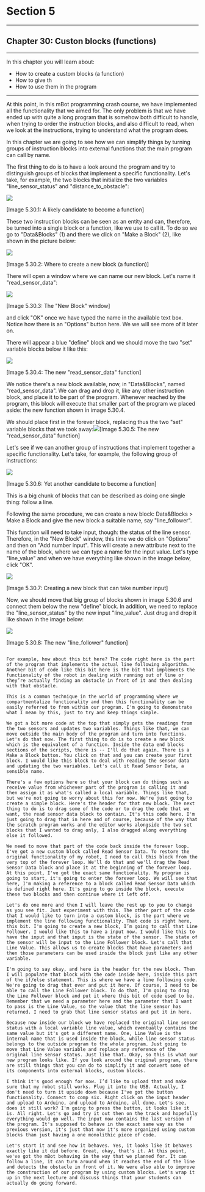 # Section 5

---

## Chapter 30: Custon blocks \(functions\)

---

In this chapter you will learn about:

* How to create a custom blocks \(a function\)
* How to give th
* How to use them in the program

---

At this point, in this mBot programming crash course, we have implemented all the functionality that we aimed for. The only problem is that we have ended up with quite a long program that is somehow both difficult to handle, when trying to order the instruction blocks, and also difficult to read, when we look at the instructions, trying to understand what the program does.

In this chapter we are going to see how we can simplify things by turning groups of instruction blocks into external functions that the main program can call by name.

The first thing to do is to have a look around the program and try to distinguish groups of blocks that implement a specific functionality. Let's take, for example, the two blocks that initialize the two variables "line\_sensor\_status" and "distance\_to\_obstacle":

![](/assets/Img.5.30.1.jpg)

\[Image 5.30.1: A likely candidate to become a function\]

These two instruction blocks can be seen as an entity and can, therefore, be turned into a single block or a function, like we use to call it. To do so we go to "Data&Blocks" \(1\) and there we click on "Make a Block" \(2\), like shown in the picture below:

![](/assets/Img.5.30.2.jpg)

\[Image 5.30.2: Where to create a new block \(a function\)\]

There will open a window where we can name our new block. Let's name it "read\_sensor\_data":

![](/assets/Img.5.30.3.jpg)

\[Image 5.30.3: The "New Block" window\]

and click "OK" once we have typed the name in the available text box. Notice how there is an "Options" button here. We we will see more of it later on.

There will appear a blue "define" block and we should move the two "set" variable blocks below it like this:

![](/assets/Img.5.30.4.jpg)

\[Image 5.30.4: The new "read\_sensor\_data" function\]

We notice there's a new block available, now, in "Data&Blocks", named "read\_sensor\_data". We can drag and drop it, like any other instruction block, and place it to be part of the program. Whenever reached by the program, this block will execute that smaller part of the program we placed aside: the new function shown in image 5.30.4.

We should place first in the forever block, replacing thus the two "set" variable blocks that we took away:![](/assets/Img.5.30.5.jpg)\[Image 5.30.5: The new "read\_sensor\_data" function\]

Let's see if we can another group of instructions that implement together a specific functionality. Let's take, for example, the following group of instructions:

![](/assets/Img.5.30.6.jpg)

\[Image 5.30.6: Yet another candidate to become a function\]

This is a big chunk of blocks that can be described as doing one single thing: follow a line.

Following the same procedure, we can create a new block: Data&Blocks &gt; Make a Block and give the new block a suitable name, say "line\_follower".

This function will need to take input, though: the status of the line sensor. Therefore, in the "New Block" window, this time we do click on "Options" and then on "Add number input". This will create a new attribute next to the name of the block, where we can type a name for the input value. Let's type "line\_value" and when we have everything like shown in the image below, click "OK".

![](/assets/Img.5.30.7.jpg)

\[Image 5.30.7: Creating a new block that can take number input\]

Now, we should move that big group of blocks shown in image 5.30.6 and connect them below the new "define" block. In addition, we need to replace the "line\_sensor\_status" by the new input "line\_value". Just drug and drop it like shown in the image below:

![](/assets/Img.5.30.8.jpg)

\[Image 5.30.8: The new "line\_follower" function\]

~~~~~~

For example, how about this bit here? The code right here is the part of the program that implements the actual line following algorithm. Another bit of code like this bit here is the bit that implements the functionality of the robot in dealing with running out of line or they’re actually finding an obstacle in front of it and then dealing with that obstacle.

This is a common technique in the world of programming where we compartmentalize functionality and then this functionality can be easily referred to from within our program. I'm going to demonstrate what I mean by this, just to try and keep things simple.

We got a bit more code at the top that simply gets the readings from the two sensors and updates two variables. Things like that, we can move outside the main body of the program and turn into functions. Let's do that now. The first thing to do is to create a new block which is the equivalent of a function. Inside the data end blocks sections of the scripts, there is -- I'll do that again. There is a Make a Block button. You click on that and you can create your first block. I would like this block to deal with reading the sensor data and updating the two variables. Let's call it Read Sensor Data, a sensible name.

There's a few options here so that your block can do things such as receive value from whichever part of the program is calling it and then assign it as what's called a local variable. Things like that, but we're not going to worry about this for now. We're just going to create a simple block. Here's the header for that new block. The next thing to do is to drag some of the code or to drag the code that we want, the read sensor data block to contain. It's this code here. I'm just going to drag that in here and of course, because of the way that the scratch program works and the editor works alongside the two set blocks that I wanted to drag only, I also dragged along everything else it followed.

We need to move that part of the code back inside the forever loop. I've got a new custom block called Read Sensor Data. To restore the original functionality of my robot, I need to call this block from the very top of the forever loop. We'll do that and we'll drag the Read Sensor Data block and place it at the beginning of the forever loop. At this point, I've got the exact same functionality. My program is going to start, it's going to enter the forever loop. We will see that here, I'm making a reference to a block called Read Sensor Data which is defined right here. It's going to go inside the block, execute these two blocks and then continue where it left off.

Let's do one more and then I will leave the rest up to you to change as you see fit. Just experiment with this. The other part of the code that I would like to turn into a custom block, is the part where we implement the line following functionality. That code is right here, this bit. I'm going to create a new block, I’m going to call that Line Follower. I would like this to have a input now. I would like this to have the input and that input is the state of the sensor. The state of the sensor will be input to the Line Follower block. Let's call that Line Value. This allows us to create blocks that have parameters and then those parameters can be used inside the block just like any other variable.

I'm going to say okay, and here is the header for the new block. Then I will populate that block with the code inside here, inside this part of the if/else statement. This is where we have a line following code. We're going to drag that over and put it here. Of course, I need to be able to call the Line Follower block. To do that, I'm going to drag the Line Follower block and put it where this bit of code used to be. Remember that we need a parameter here and the parameter that I want to pass is the Line Value, so the value that the line sensor has returned. I need to grab that line sensor status and put it in here.

Because now inside our block we have replaced the original line sensor status with a local variable line value, which eventually contains the same value but it's got a different name. One, Line Value is the internal name that is used inside the block, while line sensor status belongs to the outside program to the whole program. Just going to move that Line Value variable and replace any reference of the original line sensor status. Just like that. Okay, so this is what our new program looks like. If you look around the original program, there are still things that you can do to simplify it and convert some of its components into external blocks, custom blocks.

I think it's good enough for now. I’d like to upload that and make sure that my robot still works. Plug it into the USB. Actually, I don't need to turn it upside down because I've got the button functionality. Connect to comp six. Right click on the input header and upload to Arduino, and upload to Arduino, all done. Let's see, does it still work? I'm going to press the button, it looks like it is. All right. Let's go and try it out then on the track and hopefully everything would go well. The input now contains the last version of the program. It's supposed to behave in the exact same way as the previous version, it's just that now it's more organized using custom blocks than just having a one monolithic piece of code.

Let's start it and see how it behaves. Yes, it looks like it behaves exactly like it did before. Great, okay, that's it. At this point, we've got the mBot behaving in the way that we planned for. It can follow a line, it can turn around when it reaches the end of the line and detects the obstacle in front of it. We were also able to improve the construction of our program by using custom blocks. Let's wrap it up in the next lecture and discuss things that your students can actually do going forward.

